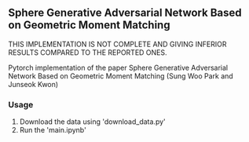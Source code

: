 ## Sphere Generative Adversarial Network Based on Geometric Moment Matching

THIS IMPLEMENTATION IS NOT COMPLETE AND GIVING INFERIOR RESULTS COMPARED TO THE REPORTED ONES.

Pytorch implementation of the paper Sphere Generative Adversarial Network Based on Geometric Moment Matching (Sung Woo Park and Junseok Kwon)

### Usage

1. Download the data using 'download_data.py'
2. Run the 'main.ipynb'





